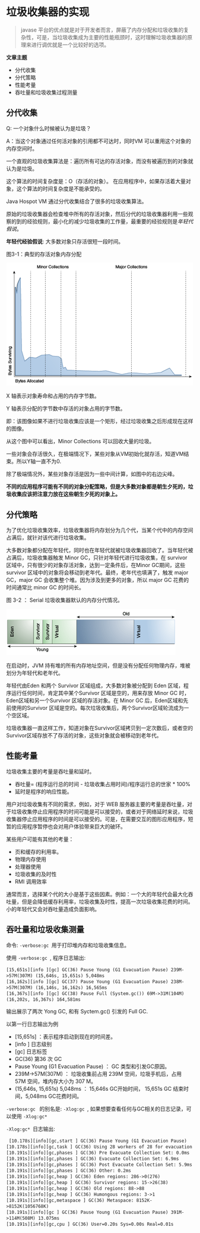# 垃圾收集器的实现

> javase 平台的优点就是对于开发者而言，屏蔽了内存分配和垃圾收集的复杂性，可是，当垃圾收集成为主要的性能瓶颈时，这时理解垃圾收集器的原理来进行调优就是一个比较好的选项。

**文章主题**

* 分代收集
* 分代策略
* 性能考量
* 吞吐量和垃圾收集过程测量

## 分代收集

Q: 一个对象什么时候被认为是垃圾？

A：当这个对象通过任何活对象的引用都不可达时，同时VM 可以重用这个对象的内存空间时。

一个直观的垃圾收集算法是：遍历所有可达的存活对象，而没有被遍历到的对象就认为是垃圾。

这个算法的时间复杂度是：O（存活的对象）。 在应用程序中，如果存活着大量对象，这个算法的时间复杂度是不能承受的。

Java Hospot VM 通过分代收集结合了很多的垃圾收集算法。

原始的垃圾收集器会检查堆中所有的存活对象，然后分代的垃圾收集器利用一些观察的到的经验规则，最小化的减少垃圾收集的工作量，最重要的经验规则是*年轻代假说*。

**年轻代经验假说**: 大多数对象只存活很短一段时间。

图3-1：典型的存活对象内存分配

![图3-1](../img/HotspotVMtunning/3-1.png)

X 轴表示对象寿命和占用的内存字节数。

Y 轴表示分配的字节数中存活的对象占用的字节数。

即：该图像如果不进行垃圾收集应该是一个矩形，经过垃圾收集之后形成现在这样的图像。

从这个图中可以看出，Minor Collections 可以回收大量的垃圾。

一些对象会存活很久，在极端情况下，某些对象从VM初始化就存活，知道VM结束。所以Y轴一直不为0.

除了极端情况外，某些对象存活是因为一些中间计算，如图中的右边尖峰。

**不同的应用程序可能有不同的对象分配策略，但是大多数对象都是朝生夕死的，垃圾收集应该把注意力放在这些朝生夕死的对象上。**

## 分代策略

为了优化垃圾收集效率，垃圾收集器将内存划分为几个代，当某个代中的内存空间占满后，就针对该代进行垃圾收集。

大多数对象都分配在年轻代，同时也在年轻代就被垃圾收集器回收了。当年轻代被占满后，垃圾收集器触发 Minor GC，只针对年轻代进行垃圾收集，在 survivor 区域中，只有很少的对象存活对象，达到一定条件后，在Minor GC期间，这些 survivor 区域中的对象将会移动到老年代。最终，老年代也填满了，触发 major GC，major GC 会收集整个堆。因为涉及到更多的对象，所以 major GC 花费的 时间通常比 minor GC 的时间长。

图 3-2 ： Serial 垃圾收集器默认的内存分代情况。

![图3-2](../img/HotspotVMtunning/3-2.png)

在启动时，JVM 持有堆的所有内存地址空间，但是没有分配任何物理内存，堆被划分为年轻代和老年代。

年轻代由Eden 和两个 Survivor 区域组成，大多数对象被分配到 Eden 区域，程序运行任何时间，肯定其中某个Survivor 区域是空的，用来存放 Minor GC 时，Eden区域和另一个Survivor 区域的存活对象。在 Minor GC 后，Eden区域和先前使用的Survivor 区域是空的。每次垃圾收集后，两个Survivor区域轮流成为一个空区域。

垃圾收集器一直这样工作，知道对象在Survivor区域拷贝到一定次数后，或者空的Survivor区域存放不了存活的对象，这些对象就会被移动到老年代。

## 性能考量

垃圾收集主要的考量是吞吐量和延时。

* 吞吐量= (程序运行总的时间 - 垃圾收集占用时间)/程序运行总的世家 * 100%
* 延时是程序的响应性能。

用户对垃圾收集有不同的需求，例如，对于 WEB 服务器主要的考量是吞吐量，对于垃圾收集停止应用程序的时间可能是可以接受的，或者对于网络延时来说，垃圾收集器停止应用程序的时间是可以接受的。可是，在需要交互的图形应用程序，短暂的应用程序暂停也会对用户体验带来巨大的破环。

某些用户可能有其他的考量：

* 页和缓存的利用率。
* 物理内存使用
* 处理器使用
* 垃圾收集的及时性
* RMI 调用效率

通常而言，选择某个代的大小是基于这些因素。例如：一个大的年轻代会最大化吞吐量，但是会降低缓存利用率，垃圾收集及时性，提高一次垃圾收集花费的时间。小的年轻代又会对吞吐量造成负面影响。

## 吞吐量和垃圾收集测量

命令: `-verbose:gc `用于打印堆内存和垃圾收集信息。

使用 `-verbose:gc `, 程序日志输出:

```
[15,651s][info ][gc] GC(36) Pause Young (G1 Evacuation Pause) 239M->57M(307M) (15,646s, 15,651s) 5,048ms
[16,162s][info ][gc] GC(37) Pause Young (G1 Evacuation Pause) 238M->57M(307M) (16,146s, 16,162s) 16,565ms
[16,367s][info ][gc] GC(38) Pause Full (System.gc()) 69M->31M(104M) (16,202s, 16,367s) 164,581ms
```

输出展示了两次 Yong GC, 和有 Syctem.gc() 引发的 Full GC. 

以第一行日志输出为例

* [15,651s] ：表示程序启动到现在的时间差。
* [info ] 日志级别
* [gc] 日志标签
*  GC(36) 第36 次 GC
* Pause Young (G1 Evacuation Pause) ： GC 类型和引发GC原因。
* 239M->57M(307M) ： 垃圾收集前占用 239M 空间，垃圾手机后，占用 57M 空间，堆内存大小为 307 M。
* (15,646s, 15,651s) 5,048ms ： 15,646s GC开始时间， 15,651s GC 结束时间，5,048ms  GC花费时间。

`-verbose:gc ` 的别名是: `-Xlog:gc `, 如果想要查看任何与GC相关的日志记录，可以使用 `-Xlog:gc* `

 `-Xlog:gc* `日志输出:

```
 [10.178s][info][gc,start ] GC(36) Pause Young (G1 Evacuation Pause) 
[10.178s][info][gc,task ] GC(36) Using 28 workers of 28 for evacuation 
[10.191s][info][gc,phases ] GC(36) Pre Evacuate Collection Set: 0.0ms
[10.191s][info][gc,phases ] GC(36) Evacuate Collection Set: 6.9ms 
[10.191s][info][gc,phases ] GC(36) Post Evacuate Collection Set: 5.9ms 
[10.191s][info][gc,phases ] GC(36) Other: 0.2ms 
[10.191s][info][gc,heap ] GC(36) Eden regions: 286->0(276) 
[10.191s][info][gc,heap ] GC(36) Survivor regions: 15->26(38)
[10.191s][info][gc,heap ] GC(36) Old regions: 88->88 
[10.191s][info][gc,heap ] GC(36) Humongous regions: 3->1 
[10.191s][info][gc,metaspace ] GC(36) Metaspace: 8152K->8152K(1056768K)
[10.191s][info][gc ] GC(36) Pause Young (G1 Evacuation Pause) 391M->114M(508M) 13.075ms 
[10.191s][info][gc,cpu ] GC(36) User=0.20s Sys=0.00s Real=0.01s
```

